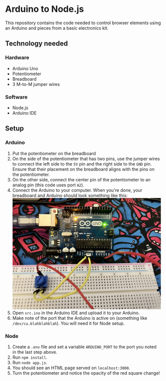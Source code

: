 # Arduino to Node.js

This repository contains the code needed to control browser elements using an Arduino and pieces from a basic electronics kit.

## Technology needed

### Hardware
- Arduino Uno
- Potentiometer
- Breadboard
- 3 M-to-M jumper wires

### Software
- Node.js
- Arduino IDE

## Setup

### Arduino
1. Put the potentiometer on the breadboard
2. On the side of the potentiometer that has two pins, use the jumper wires to connect the left side to the `5V` pin and the right side to the `GND` pin. Ensure that their placement on the breadboard aligns with the pins on the potentiometer.
3. On the other side, connect the center pin of the potentiometer to an analog pin (this code uses port `A2`).
4. Connect the Arduino to your computer. When you're done, your breadboard and Arduino should look something like this: ![Breadboard and Arduino](assets/IMG_1899.jpg)
5. Open `src.ino` in the Arduino IDE and upload it to your Arduino.
6. Make note of the port that the Arduino is active on (something like `/dev/cu.blahblahblah`). You will need it for Node setup.

### Node
1. Create a `.env` file and set a variable `ARDUINO_PORT` to the port you noted in the last step above.
2. Run `npm install`.
3. Run `node app.js`.
4. You should see an HTML page served on `localhost:3000`.
5. Turn the potentiometer and notice the opacity of the red square change!